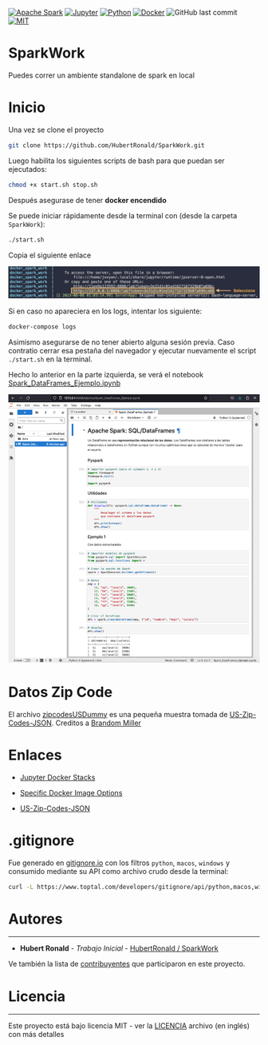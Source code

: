[![Apache Spark](https://img.shields.io/static/v1?style=flat-square&message=Apache+Spark&color=E25A1C&logo=Apache+Spark&logoColor=FFFFFF&label=)](https://archive.apache.org/dist/spark/)
[![Jupyter](https://img.shields.io/static/v1?style=flat-square&message=Jupyter&color=F37626&logo=Jupyter&logoColor=FFFFFF&label=)](https://jupyter-docker-stacks.readthedocs.io/en/latest/index.html)
[![Python](https://img.shields.io/badge/python-3670A0?style=flat-square&logo=python&logoColor=ffdd54)](https://www.python.org/dev/peps/pep-0537/#schedule-first-bugfix-release)
[![Docker](https://img.shields.io/badge/docker-%230db7ed.svg?style=flat-square&logo=docker&logoColor=white)](https://hub.docker.com/r/jupyter/all-spark-notebook/tags?page=2)
![GitHub last commit](https://img.shields.io/github/last-commit/hubertronald/TemplateDockerDjango?style=flat-square)
[![MIT](https://img.shields.io/github/license/hubertronald/TemplateDockerDjango?style=flat-square)](LICENSE)


# SparkWork
Puedes correr un ambiente standalone de spark en local


# Inicio

Una vez se clone el proyecto

```bash
git clone https://github.com/HubertRonald/SparkWork.git
``` 

Luego habilita los siguientes scripts de bash para que puedan ser ejecutados:

```bash
chmod +x start.sh stop.sh
```

Después asegurase de tener **docker encendido**

Se puede iniciar rápidamente desde la terminal con (desde la carpeta `SparkWork`):

```bash
./start.sh
```

Copia el siguiente enlace

![](./src/url_notebook.png)

Si en caso no apareciera en los logs, intentar los siguiente:

```bash
docker-compose logs
```

Asimismo asegurarse de no tener abierto alguna sesión previa. Caso contratio cerrar esa pestaña del navegador y ejecutar nuevamente el script `./start.sh` en la terminal.

Hecho lo anterior en la parte izquierda, se verá el notebook [Spark_DataFrames_Ejemplo.ipynb](work/Spark_DataFrames_Ejemplo.ipynb)

![](./src/notebook.png)

# Datos Zip Code
El archivo [zipcodesUSDummy](./work/data/zipcodeUSDummy.json) es una pequeña muestra tomada de [US-Zip-Codes-JSON](https://github.com/millbj92/US-Zip-Codes-JSON/tree/master). Creditos a [Brandom Miller](https://brandonmiller.io)

# Enlaces

- [Jupyter Docker Stacks](https://jupyter-docker-stacks.readthedocs.io/en/latest/index.html)

- [Specific Docker Image Options](https://jupyter-docker-stacks.readthedocs.io/en/latest/using/specifics.html#specific-docker-image-options)

- [US-Zip-Codes-JSON](https://github.com/millbj92/US-Zip-Codes-JSON/tree/master)

# .gitignore

Fue generado en [gitignore.io](https://www.toptal.com/developers/gitignore/) con los filtros `python`, `macos`, `windows` y consumido mediante su API como archivo crudo desde la terminal:

```bash
curl -L https://www.toptal.com/developers/gitignore/api/python,macos,windows > .gitignore
```


# Autores
---
* **Hubert Ronald** - *Trabajo Inicial* - [HubertRonald / SparkWork](https://github.com/HubertRonald/SparkWork)

Ve también la lista de [contribuyentes](https://github.com/HubertRonald/SparkWork/contributors) que participaron en este proyecto.



# Licencia
---
Este proyecto está bajo licencia MIT - ver la [LICENCIA](LICENSE) archivo (en inglés) con más detalles
